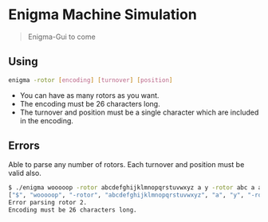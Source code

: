 # Enigma Machine Simulation

> Enigma-Gui to come
## Using
```bash
enigma -rotor [encoding] [turnover] [position]
```
- You can have as many rotors as you want.
- The encoding must be 26 characters long.
- The turnover and position must be a single character which are included in the encoding.

## Errors
Able to parse any number of rotors. Each turnover and position must be valid also.
```bash
$ ./enigma wooooop -rotor abcdefghijklmnopqrstuvwxyz a y -rotor abc a a
["$", "wooooop", "-rotor", "abcdefghijklmnopqrstuvwxyz", "a", "y", "-rotor", "abc", "a", "a"]
Error parsing rotor 2.
Encoding must be 26 characters long.
``````